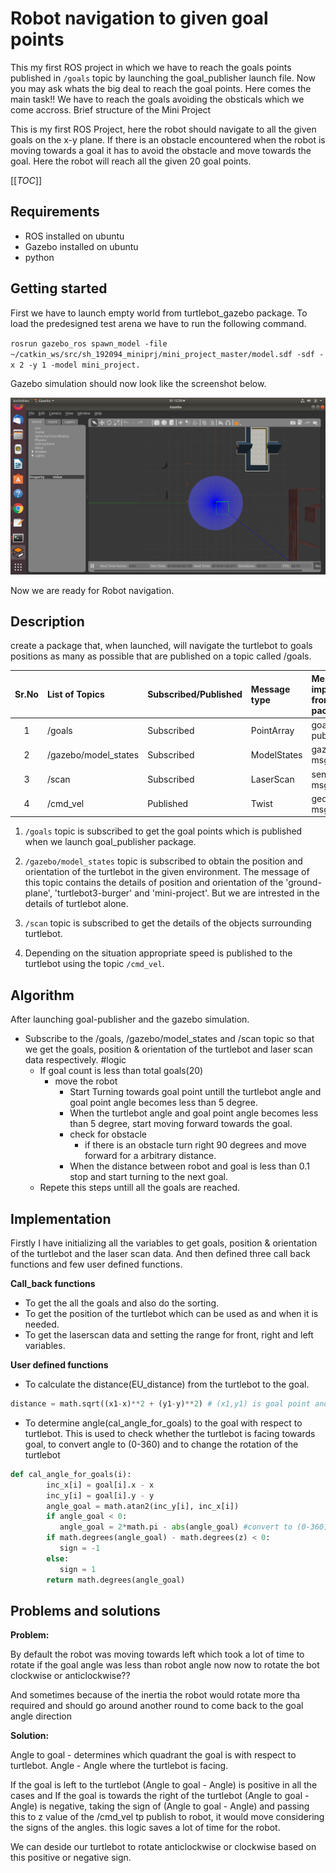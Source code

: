 # Robot navigation to given goal points

This my first ROS project in which we have to reach the goals points published in `/goals` topic by launching the goal_publisher launch file.
Now you may ask whats the big deal to reach the goal points. Here comes the main task!! We have to reach the goals avoiding the obsticals which we come accross. Brief structure of the Mini Project

This is my first ROS Project, here the robot should navigate to all the given goals on the x-y plane. If there is an obstacle encountered when the robot is moving towards a goal it has to avoid the obstacle and move towards the goal. Here the robot will reach all the given 20 goal points.

[[_TOC_]]

## Requirements
- ROS installed on ubuntu
- Gazebo installed on ubuntu
- python

## Getting started

First we have to launch empty world from turtlebot_gazebo package. To load the predesigned test arena we have to run the following command.

`rosrun gazebo_ros spawn_model -file ~/catkin_ws/src/sh_192094_miniprj/mini_project_master/model.sdf -sdf -x 2 -y 1 -model mini_project.` 

Gazebo simulation should now look like the screenshot below.

<img src="images/Gazebo_model.png">

Now we are ready for Robot navigation.


## Description

create a package that, when launched, will navigate the turtlebot to goals positions as many as possible that are published on a topic called /goals.

Sr.No| List of Topics       | Subscribed/Published      | Message type    | Message imported from package    | 
:---: | :---         	    | :---                      | :---            | :--- 	                         | 
1    | /goals       	    | Subscribed                | PointArray      | goal-publisher                   |
2    | /gazebo/model_states | Subscribed                | ModelStates     | gazebo-msgs                      |
3    | /scan                | Subscribed                | LaserScan       | sensor-msgs
4    | /cmd_vel             | Published                 | Twist           | geometry-msgs                    |

1. `/goals` topic is subscribed to get the goal points which is published when we launch goal_publisher package.

2. `/gazebo/model_states` topic is subscribed to obtain the position and orientation of the turtlebot in the given environment. The message of this topic contains the details of position and orientation of the 'ground-plane', 'turtlebot3-burger' and 'mini-project'. But we are intrested in the details of turtlebot alone.

3. `/scan` topic is subscribed to get the details of the objects surrounding turtlebot.

4. Depending on the situation appropriate speed is published to the turtlebot using the topic `/cmd_vel`.


## Algorithm

After launching goal-publisher and the gazebo simulation.

- Subscribe to the /goals, /gazebo/model_states and /scan topic so that we get the goals, position & orientation of the turtlebot and laser scan data respectively.
#logic
  - If goal count is less than total goals(20)
    - move the robot
      - Start Turning towards goal point untill the turtlebot angle and goal point angle becomes less than 5 degree.
      - When the turtlebot angle and goal point angle becomes less than 5 degree, start moving forward towards the goal.
      - check for obstacle
        - if there is an obstacle turn right 90 degrees and move forward for a arbitrary distance.   
      - When the distance between robot and goal is less than 0.1 stop and start turning to the next goal.
  - Repete this steps untill all the goals are reached.


## Implementation

Firstly I have initializing all the variables to get goals, position & orientation of the turtlebot and the laser scan data.
And then defined three call back functions and few user defined functions.

**Call_back functions** 
- To get the all the goals and also do the sorting.
- To get the position of the turtlebot which can be used as and when it is needed.
- To get the laserscan data and setting the range for front, right and left variables.

**User defined functions**
- To calculate the distance(EU_distance) from the turtlebot to the goal.
```python
distance = math.sqrt((x1-x)**2 + (y1-y)**2) # (x1,y1) is goal point and (x,y) is the position of the turtlebot
```
- To determine angle(cal_angle_for_goals) to the goal with respect to turtlebot. This is used to check whether the turtlebot is facing towards goal, to convert angle to (0-360) and to change the rotation of the turtlebot
```python
def cal_angle_for_goals(i):
        inc_x[i] = goal[i].x - x
        inc_y[i] = goal[i].y - y
        angle_goal = math.atan2(inc_y[i], inc_x[i])
        if angle_goal < 0:
           angle_goal = 2*math.pi - abs(angle_goal) #convert to (0-360)
        if math.degrees(angle_goal) - math.degrees(z) < 0:
           sign = -1
        else:
           sign = 1
        return math.degrees(angle_goal)
```

## Problems and solutions

**Problem:**

By default the robot was moving towards left which took a lot of time to rotate if the goal angle was less than robot angle now now to rotate the bot clockwise or anticlockwise??

And sometimes because of the inertia the robot would rotate more tha required and should go around another round to come back to the goal angle direction

**Solution:**

Angle to goal - determines which quadrant the goal is with respect to turtlebot.
Angle - Angle where the turtlebot is facing.

If the goal is left to the turtlebot (Angle to goal - Angle) is positive in all the cases and If the goal is towards the right of the turtlebot (Angle to goal - Angle) is negative, taking the sign of (Angle to goal - Angle) and passing this to z value of the /cmd_vel tp publish to robot, it would move considering the signs of the angles. this logic saves a lot of time for the robot. 

We can deside our turtlebot to rotate anticlockwise or clockwise based on this positive or negative sign.

